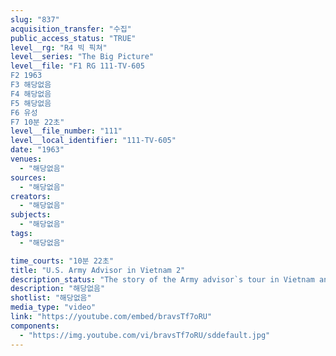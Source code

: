 ```yaml
---
slug: "837"
acquisition_transfer: "수집"
public_access_status: "TRUE"
level__rg: "R4 빅 픽쳐"
level__series: "The Big Picture"
level__file: "F1 RG 111-TV-605
F2 1963
F3 해당없음
F4 해당없음
F5 해당없음
F6 유성
F7 10분 22초"
level__file_number: "111"
level__local_identifier: "111-TV-605"
date: "1963"
venues: 
  - "해당없음"
sources: 
  - "해당없음"
creators: 
  - "해당없음"
subjects: 
  - "해당없음"
tags: 
  - "해당없음"

time_courts: "10분 22초"
title: "U.S. Army Advisor in Vietnam 2"
description_status: "The story of the Army advisor`s tour in Vietnam and how he works closely with a Vietnamese unit, advising on defense, offense, training and tactics."
description: "해당없음"
shotlist: "해당없음"
media_type: "video"
link: "https://youtube.com/embed/bravsTf7oRU"
components: 
  - "https://img.youtube.com/vi/bravsTf7oRU/sddefault.jpg"
---
```

